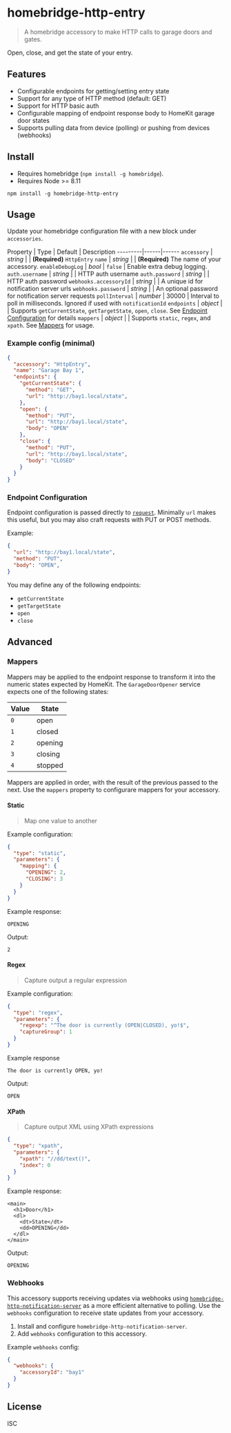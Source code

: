 # homebridge-http-entry

> A homebridge accessory to make HTTP calls to garage doors and gates.

Open, close, and get the state of your entry.

## Features

- Configurable endpoints for getting/setting entry state
- Support for any type of HTTP method (default: GET)
- Support for HTTP basic auth
- Configurable mapping of endpoint response body to HomeKit garage door states
- Supports pulling data from device (polling) or pushing from devices (webhooks)

## Install

- Requires homebridge (`npm install -g homebridge`).
- Requires Node >= 8.11

```
npm install -g homebridge-http-entry
```

## Usage

Update your homebridge configuration file with a new block under `accessories`.

Property | Type | Default | Description
---------|------|------
`accessory` | _string_ | | **(Required)** `HttpEntry`
`name` | _string_ |  | **(Required)** The name of your accessory.
`enableDebugLog` | _bool_ | `false` | Enable extra debug logging.
`auth.username` | _string_ | | HTTP auth username
`auth.password` | _string_ | | HTTP auth password
`webhooks.accessoryId` | _string_ | | A unique id for notification server urls
`webhooks.password` | _string_ | | An optional password for notification server requests
`pollInterval` | _number_ | 30000 | Interval to poll in milliseconds. Ignored if used with `notificationId`
`endpoints` | _object_ | | Supports `getCurrentState`, `getTargetState`, `open`, `close`. See [Endpoint Configuration](#endpoint-configuration) for details
`mappers` | _object_ | | Supports `static`, `regex`, and `xpath`. See [Mappers](#mappers) for usage.

### Example config (minimal)

```json
{
  "accessory": "HttpEntry",
  "name": "Garage Bay 1",
  "endpoints": {
    "getCurrentState": {
      "method": "GET",
      "url": "http://bay1.local/state",
    },
    "open": {
      "method": "PUT",
      "url": "http://bay1.local/state",
      "body": "OPEN"
    },
    "close": {
      "method": "PUT",
      "url": "http://bay1.local/state",
      "body": "CLOSED"
    }
  }
}
```

### Endpoint Configuration

Endpoint configuration is passed directly to [`request`](https://github.com/request/request). Minimally `url` makes this useful, but you may also craft requests with PUT or POST methods.

Example:

```json
{
  "url": "http://bay1.local/state",
  "method": "PUT",
  "body": "OPEN",
}
```

You may define any of the following endpoints:

- `getCurrentState`
- `getTargetState`
- `open`
- `close`

## Advanced

### Mappers

Mappers may be applied to the endpoint response to transform it into the numeric states expected by HomeKit. The `GarageDoorOpener` service expects one of the following states:

Value | State
----|----
`0` | open
`1` | closed
`2` | opening
`3` | closing
`4` | stopped

Mappers are applied in order, with the result of the previous passed to the next. Use the `mappers` property to configurare mappers for your accessory.

#### Static

> Map one value to another

Example configuration:

```json
{
  "type": "static",
  "parameters": {
    "mapping": {
      "OPENING": 2,
      "CLOSING": 3
    }
  }
}
```

Example response:

```
OPENING
```

Output:

```
2
```

#### Regex

> Capture output a regular expression

Example configuration:

```json
{
  "type": "regex",
  "parameters": {
    "regexp": "^The door is currently (OPEN|CLOSED), yo!$",
    "captureGroup": 1
  }
}
```

Example response

```
The door is currently OPEN, yo!
```

Output:

```
OPEN
```

#### XPath

> Capture output XML using XPath expressions

```json
{
  "type": "xpath",
  "parameters": {
    "xpath": "//dd/text()",
    "index": 0
  }
}
```

Example response:

```
<main>
  <h1>Door</h1>
  <dl>
    <dt>State</dt>
    <dd>OPENING</dd>
  </dl>
</main>
```

Output:

```
OPENING
```

### Webhooks

This accessory supports receiving updates via webhooks using [`homebridge-http-notification-server`](https://github.com/Supereg/homebridge-http-notification-server) as a more efficient alternative to polling. Use the `webhooks` configuration to receive state updates from your accessory.

1. Install and configure `homebridge-http-notification-server`.
2. Add `webhooks` configuration to this accessory.

Example `webhooks` config:

```json
{
  "webhooks": {
    "accessoryId": "bay1"
  }
}
```

## License

ISC
